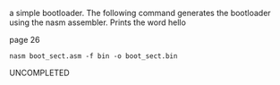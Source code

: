 a simple bootloader. The following command generates the bootloader using the nasm assembler. Prints the word hello

page 26

```
nasm boot_sect.asm -f bin -o boot_sect.bin
```

UNCOMPLETED
